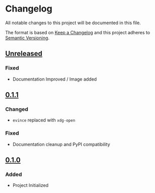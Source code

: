 # Changelog
All notable changes to this project will be documented in this file.

The format is based on [Keep a Changelog](https://keepachangelog.com/en/1.0.0/)
and this project adheres to [Semantic Versioning](https://semver.org/spec/v2.0.0.html).

## [Unreleased]
### Fixed
- Documentation Improved / Image added

## [0.1.1]
### Changed
- `evince` replaced with `xdg-open`
### Fixed
- Documentation cleanup and PyPI compatibility

## [0.1.0]
### Added
- Project Initialized

[Unreleased]: https://git.sr.ht/~lucidone/mailprep/tree
[0.1.1]: https://git.sr.ht/~lucidone/mailprep/tree/v0.1.1
[0.1.0]: https://git.sr.ht/~lucidone/mailprep/tree/v0.1.0
